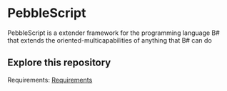 # PebbleScript
PebbleScript is a extender framework for the programming language B# that extends the oriented-multicapabilities of anything that B# can do

## Explore this repository

Requirements: [Requirements](https://github.com/Kuagweer/PebbleScript/blob/main/REQUIREMENTS)
